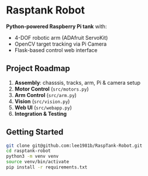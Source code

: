 # Rasptank Robot

**Python-powered Raspberry Pi tank** with:
- 4-DOF robotic arm (ADAfruit ServoKit)  
- OpenCV target tracking via Pi Camera  
- Flask-based control web interface  

## Project Roadmap
1. **Assembly**: chasssis, tracks, arm, Pi & camera setup  
2. **Motor Control** (`src/motors.py`)  
3. **Arm Control** (`src/arm.py`)  
4. **Vision** (`src/vision.py`)  
5. **Web UI** (`src/webapp.py`)  
6. **Integration & Testing**

## Getting Started
```bash
git clone git@github.com:lee1981b/RaspTank-Robot.git
cd rasptank-robot
python3 -m venv venv
source venv/bin/activate
pip install -r requirements.txt
